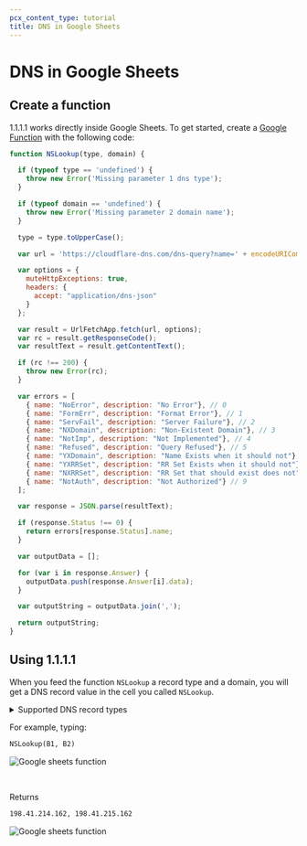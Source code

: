 ```yaml
---
pcx_content_type: tutorial
title: DNS in Google Sheets
---
```


# DNS in Google Sheets

## Create a function

1.1.1.1 works directly inside Google Sheets. To get started, create a [Google Function](https://developers.google.com/apps-script/guides/sheets/functions) with the following code:

```js
function NSLookup(type, domain) {

  if (typeof type == 'undefined') {
    throw new Error('Missing parameter 1 dns type');
  }

  if (typeof domain == 'undefined') {
    throw new Error('Missing parameter 2 domain name');
  }

  type = type.toUpperCase();

  var url = 'https://cloudflare-dns.com/dns-query?name=' + encodeURIComponent(domain) + '&type=' + encodeURIComponent(type);

  var options = {
    muteHttpExceptions: true,
    headers: {
      accept: "application/dns-json"
    }
  };

  var result = UrlFetchApp.fetch(url, options);
  var rc = result.getResponseCode();
  var resultText = result.getContentText();

  if (rc !== 200) {
    throw new Error(rc);
  }

  var errors = [
    { name: "NoError", description: "No Error"}, // 0
    { name: "FormErr", description: "Format Error"}, // 1
    { name: "ServFail", description: "Server Failure"}, // 2
    { name: "NXDomain", description: "Non-Existent Domain"}, // 3
    { name: "NotImp", description: "Not Implemented"}, // 4
    { name: "Refused", description: "Query Refused"}, // 5
    { name: "YXDomain", description: "Name Exists when it should not"}, // 6
    { name: "YXRRSet", description: "RR Set Exists when it should not"}, // 7
    { name: "NXRRSet", description: "RR Set that should exist does not"}, // 8
    { name: "NotAuth", description: "Not Authorized"} // 9
  ];

  var response = JSON.parse(resultText);

  if (response.Status !== 0) {
    return errors[response.Status].name;
  }

  var outputData = [];

  for (var i in response.Answer) {
    outputData.push(response.Answer[i].data);
  }

  var outputString = outputData.join(',');

  return outputString;
}
```

## Using 1.1.1.1

When you feed the function `NSLookup` a record type and a domain, you will get a DNS record value in the cell you called `NSLookup`.

<details>
<summary>Supported DNS record types</summary>
<div>

* `A`
* `AAAA`
* `CAA`
* `CNAME`
* `DS`
* `DNSKEY`
* `MX`
* `NS`
* `NSEC`
* `NSEC3`
* `RRSIG`
* `SOA`
* `TXT`

</div>
</details>

For example, typing:

```txt
NSLookup(B1, B2)
```

<div class="medium-img">

![Google sheets function](/1.1.1.1/static/google-sheet-function.png)

</div>

<br/>

Returns

```txt
198.41.214.162, 198.41.215.162
```

<div class="medium-img">

![Google sheets function](/1.1.1.1/static/google-sheet-result.png)

</div>